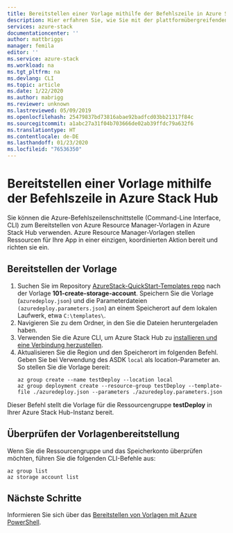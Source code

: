 ```yaml
---
title: Bereitstellen einer Vorlage mithilfe der Befehlszeile in Azure Stack Hub | Microsoft-Dokumentation
description: Hier erfahren Sie, wie Sie mit der plattformübergreifenden Azure-Befehlszeilenschnittstelle (Command Line Interface, CLI) Vorlagen in Azure Stack Hub bereitstellen.
services: azure-stack
documentationcenter: ''
author: mattbriggs
manager: femila
editor: ''
ms.service: azure-stack
ms.workload: na
ms.tgt_pltfrm: na
ms.devlang: CLI
ms.topic: article
ms.date: 1/22/2020
ms.author: mabrigg
ms.reviewer: unknown
ms.lastreviewed: 05/09/2019
ms.openlocfilehash: 25479837bd73816abae92badfcd03bb21317f84c
ms.sourcegitcommit: a1abc27a31f04b703666de02ab39ffdc79a632f6
ms.translationtype: HT
ms.contentlocale: de-DE
ms.lasthandoff: 01/23/2020
ms.locfileid: "76536350"
---
```

# <a name="deploy-a-template-with-the-command-line-in-azure-stack-hub"></a>Bereitstellen einer Vorlage mithilfe der Befehlszeile in Azure Stack Hub

Sie können die Azure-Befehlszeilenschnittstelle (Command-Line Interface, CLI) zum Bereitstellen von Azure Resource Manager-Vorlagen in Azure Stack Hub verwenden. Azure Resource Manager-Vorlagen stellen Ressourcen für Ihre App in einer einzigen, koordinierten Aktion bereit und richten sie ein.

## <a name="deploy-template"></a>Bereitstellen der Vorlage

1. Suchen Sie im Repository [AzureStack-QuickStart-Templates repo](https://aka.ms/AzureStackGitHub) nach der Vorlage **101-create-storage-account**. Speichern Sie die Vorlage (`azuredeploy.json`) und die Parameterdateien `(azuredeploy.parameters.json`) an einem Speicherort auf dem lokalen Laufwerk, etwa `C:\templates\`.
2. Navigieren Sie zu dem Ordner, in den Sie die Dateien heruntergeladen haben. 
3. Verwenden Sie die Azure CLI, um Azure Stack Hub zu [installieren und eine Verbindung herzustellen](azure-stack-version-profiles-azurecli2.md).
4. Aktualisieren Sie die Region und den Speicherort im folgenden Befehl. Geben Sie bei Verwendung des ASDK `local` als location-Parameter an. So stellen Sie die Vorlage bereit:
    ```azurecli
    az group create --name testDeploy --location local
    az group deployment create --resource-group testDeploy --template-file ./azuredeploy.json --parameters ./azuredeploy.parameters.json
    ```

Dieser Befehl stellt die Vorlage für die Ressourcengruppe **testDeploy** in Ihrer Azure Stack Hub-Instanz bereit.

## <a name="validate-template-deployment"></a>Überprüfen der Vorlagenbereitstellung

Wenn Sie die Ressourcengruppe und das Speicherkonto überprüfen möchten, führen Sie die folgenden CLI-Befehle aus:

```azurecli
az group list
az storage account list
```

## <a name="next-steps"></a>Nächste Schritte

Informieren Sie sich über das [Bereitstellen von Vorlagen mit Azure PowerShell](azure-stack-deploy-template-powershell.md).
